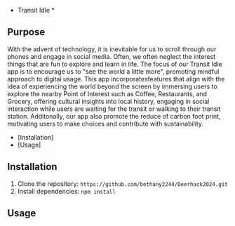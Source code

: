 * Transit Idle *

## Purpose

With the advent of technology, it is inevitable for us to scroll through our phones and engage in social media. Often, we often neglect the interest things that are fun to explore and learn in life. The focus of our Transit Idle app is to encourage us to "see the world a little more", promoting mindful approach to digital usage. This app incorporatesfeatures that align with the idea of experiencing the world beyond the screen by immersing users to explore the nearby Point of Interest such as Coffee, Restaurants, and Grocery, offering cultural insights into local history, engaging in social interaction while users are waiting for the transit or walking to their transit station. Additonally, our app also promote the reduce of carbon foot print, motivating users to make choices and contribute with sustainability.


- [Installation]
- [Usage]


## Installation

1. Clone the repository: `https://github.com/bethany2244/Deerhack2024.git`
2. Install dependencies: `npm install`


## Usage

